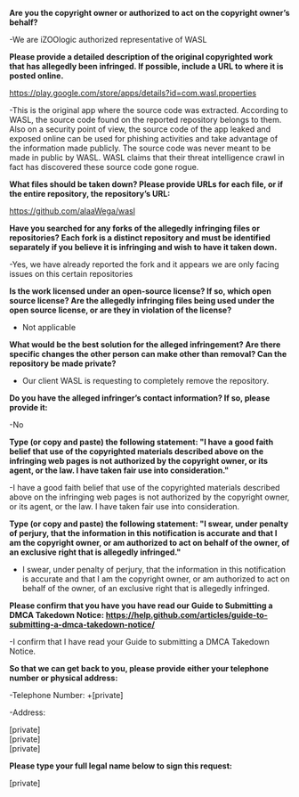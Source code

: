 **Are you the copyright owner or authorized to act on the copyright owner’s behalf?**

-We are iZOOlogic authorized representative of WASL

**Please provide a detailed description of the original copyrighted work that has allegedly been infringed. If possible, include a URL to where it is posted online.**

https://play.google.com/store/apps/details?id=com.wasl.properties

-This is the original app where the source code was extracted. According to WASL, the source code found on the reported repository belongs to them. Also on a security point of view, the source code of the app leaked and exposed online can be used for phishing activities and take advantage of the information made publicly. The source code was never meant to be made in public by WASL. WASL claims that their threat intelligence crawl in fact has discovered these source code gone rogue.

**What files should be taken down? Please provide URLs for each file, or if the entire repository, the repository’s URL:**

https://github.com/alaaWega/wasl

**Have you searched for any forks of the allegedly infringing files or repositories? Each fork is a distinct repository and must be identified separately if you believe it is infringing and wish to have it taken down.**

-Yes, we have already reported the fork and it appears we are only facing issues on this certain repositories

**Is the work licensed under an open-source license? If so, which open source license? Are the allegedly infringing files being used under the open source license, or are they in violation of the license?**

- Not applicable

**What would be the best solution for the alleged infringement? Are there specific changes the other person can make other than removal? Can the repository be made private?**

- Our client WASL is requesting to completely remove the repository.

**Do you have the alleged infringer’s contact information? If so, please provide it:**

-No

**Type (or copy and paste) the following statement: "I have a good faith belief that use of the copyrighted materials described above on the infringing web pages is not authorized by the copyright owner, or its agent, or the law. I have taken fair use into consideration."**

-I have a good faith belief that use of the copyrighted materials described above on the infringing web pages is not authorized by the copyright owner, or its agent, or the law. I have taken fair use into consideration.

**Type (or copy and paste) the following statement: "I swear, under penalty of perjury, that the information in this notification is accurate and that I am the copyright owner, or am authorized to act on behalf of the owner, of an exclusive right that is allegedly infringed."**

- I swear, under penalty of perjury, that the information in this notification is accurate and that I am the copyright owner, or am authorized to act on behalf of the owner, of an exclusive right that is allegedly infringed.

**Please confirm that you have you have read our Guide to Submitting a DMCA Takedown Notice: https://help.github.com/articles/guide-to-submitting-a-dmca-takedown-notice/**

-I confirm that I have read your Guide to submitting a DMCA Takedown Notice.

**So that we can get back to you, please provide either your telephone number or physical address:**

-Telephone Number: +[private]

-Address:

[private]  
[private]  
[private] 

**Please type your full legal name below to sign this request:**

[private]
